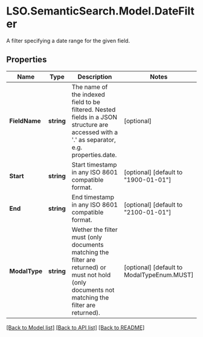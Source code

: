 # LSO.SemanticSearch.Model.DateFilter
A filter specifying a date range for the given field.

## Properties

Name | Type | Description | Notes
------------ | ------------- | ------------- | -------------
**FieldName** | **string** | The name of the indexed field to be filtered. Nested fields in a JSON structure are accessed with a &#39;.&#39; as separator, e.g. properties.date. | [optional] 
**Start** | **string** | Start timestamp in any ISO 8601 compatible format. | [optional] [default to "1900-01-01"]
**End** | **string** | End timestamp in any ISO 8601 compatible format. | [optional] [default to "2100-01-01"]
**ModalType** | **string** | Wether the filter must (only documents matching the filter are returned) or must not hold (only documents not matching the filter are returned). | [optional] [default to ModalTypeEnum.MUST]

[[Back to Model list]](../README.md#documentation-for-models) [[Back to API list]](../README.md#documentation-for-api-endpoints) [[Back to README]](../README.md)

